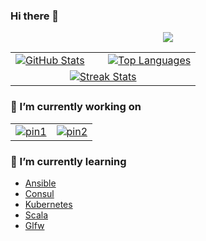 ### Hi there 👋

<p align="center">
  <a href="https://github.com/tandpfun/skill-icons">
    <img src="https://skillicons.dev/icons?i=docker,py,cpp,java,ocaml,html,ts,mysql,mongodb,vscode,idea,git,linux" />
  </a>
</p>

<table align="center">
  <tr>
    <td width="50%">
      <a href="https://github.com/anuraghazra/github-readme-stats">
        <img src="https://github-readme-stats-arasgungore.vercel.app/api?username=fabaindaiz&hide_rank=true&show_icons=true&hide_border=true&count_private=true&custom_title=Github%20Stats" alt="GitHub Stats" />
      </a>
    </td>
    <td>
      <a href="https://github.com/anuraghazra/github-readme-stats">
        <img src="https://github-readme-stats-arasgungore.vercel.app/api/top-langs/?username=fabaindaiz&hide_border=true&langs_count=8&layout=compact&count_private=true" alt="Top Languages" />
      </a>
    </td>
  </tr>
  <tr>
    <td colspan=2 align="center">
      <a href="https://github.com/DenverCoder1/github-readme-streak-stats">
        <img src="https://github-readme-streak-stats.herokuapp.com?user=fabaindaiz&hide_border=true&background=f6f8fa&currStreakLabel=000000&date_format=j%20M%5B%20Y%5D" alt="Streak Stats" />
      </a>
    </td>
  </tr>
</table>

### 🔭 I’m currently working on

<table align="center">
  <tr>
    <td>
      <a href="https://github.com/fabaindaiz/corewars-compiler">
        <img src="https://github-readme-stats-arasgungore.vercel.app/api/pin/?username=fabaindaiz&repo=corewars-compiler&hide_border=true" alt="pin1" />
      </a>
    </td>
    <td>
      <a href="https://github.com/fabaindaiz/python-coordinator">
        <img src="https://github-readme-stats-arasgungore.vercel.app/api/pin/?username=fabaindaiz&repo=python-coordinator&hide_border=true" alt="pin2" />
      </a>
    </td>
  </tr>
</table>

### 🌱 I’m currently learning

- [Ansible](https://github.com/ansible/ansible)
- [Consul](https://github.com/hashicorp/consul)
- [Kubernetes](https://github.com/kubernetes/kubernetes)
- [Scala](https://github.com/scala/scala)
- [Glfw](https://github.com/glfw/glfw)


<!--
**fabaindaiz/fabaindaiz** is a ✨ _special_ ✨ repository because its `README.md` (this file) appears on your GitHub profile.

Here are some ideas to get you started:

- 👯 I’m looking to collaborate on ...
- 🤔 I’m looking for help with ...
- 💬 Ask me about ...
- 📫 How to reach me: ...
- 😄 Pronouns: ...
- ⚡ Fun fact: ...
-->
